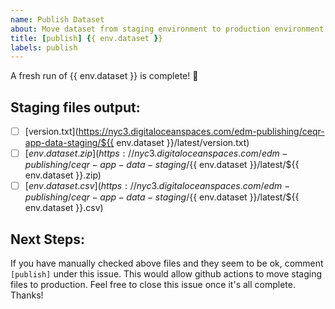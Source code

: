 ```yaml
---
name: Publish Dataset
about: Move dataset from staging environment to production environment
title: [publish] {{ env.dataset }}
labels: publish
---
```


A fresh run of {{ env.dataset }} is complete! 🎉
## Staging files output:
- [ ] [version.txt](https://nyc3.digitaloceanspaces.com/edm-publishing/ceqr-app-data-staging/${{ env.dataset }}/latest/version.txt)
- [ ] [${{ env.dataset }}.zip](https://nyc3.digitaloceanspaces.com/edm-publishing/ceqr-app-data-staging/${{ env.dataset }}/latest/${{ env.dataset }}.zip)
- [ ] [${{ env.dataset }}.csv](https://nyc3.digitaloceanspaces.com/edm-publishing/ceqr-app-data-staging/${{ env.dataset }}/latest/${{ env.dataset }}.csv)
## Next Steps: 
If you have manually checked above files and they seem to be ok, comment `[publish]` under this issue. 
This would allow github actions to move staging files to production. 
Feel free to close this issue once it's all complete. Thanks!
